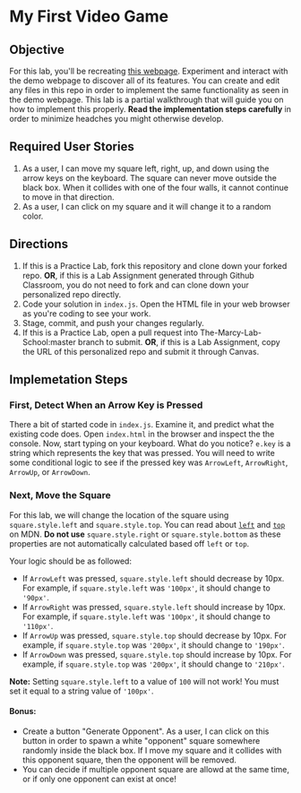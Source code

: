 # My First Video Game

## Objective

For this lab, you'll be recreating [this webpage](https://thuyanduong.github.io/js-moving-square/). Experiment and interact with the demo webpage to discover all of its features. You can create and edit any files in this repo in order to implement the same functionality as seen in the demo webpage. This lab is a partial walkthrough that will guide you on how to implement this properly. **Read the implementation steps carefully** in order to minimize headches you might otherwise develop. 

## Required User Stories
1. As a user, I can move my square left, right, up, and down using the arrow keys on the keyboard. The square can never move outside the black box. When it collides with one of the four walls, it cannot continue to move in that direction.
2. As a user, I can click on my square and it will change it to a random color. 

## Directions 

1. If this is a Practice Lab, fork this repository and clone down your forked repo. **OR**, if this is a Lab Assignment generated through Github Classroom, you do not need to fork and can clone down your personalized repo directly. 
2. Code your solution in `index.js`. Open the HTML file in your web browser as you're coding to see your work.
3. Stage, commit, and push your changes regularly.
4. If this is a Practice Lab, open a pull request into The-Marcy-Lab-School:master branch to submit. **OR**, if this is a Lab Assignment, copy the URL of this personalized repo and submit it through Canvas.

## Implemetation Steps

### First, Detect When an Arrow Key is Pressed

There a bit of started code in `index.js`. Examine it, and predict what the existing code does. Open `index.html` in the browser and inspect the the console. Now, start typing on your keyboard. What do you notice? `e.key` is a string which represents the key that was pressed. You will need to write some conditional logic to see if the pressed key was `ArrowLeft`, `ArrowRight`, `ArrowUp`, or `ArrowDown`. 

### Next, Move the Square

For this lab, we will change the location of the square using `square.style.left` and `square.style.top`. You can read about [`left`](https://developer.mozilla.org/en-US/docs/Web/CSS/left) and [`top`](https://developer.mozilla.org/en-US/docs/Web/CSS/top) on MDN. **Do not use** `square.style.right` or `square.style.bottom` as these properties are not automatically calculated based off `left` or `top`. 

Your logic should be as followed:
* If `ArrowLeft` was pressed, `square.style.left` should decrease by 10px. For example, if `square.style.left` was `'100px'`, it should change to `'90px'`.
* If `ArrowRight` was pressed, `square.style.left` should increase by 10px. For example, if `square.style.left` was `'100px'`, it should change to `'110px'`.
* If `ArrowUp` was pressed, `square.style.top` should decrease by 10px. For example, if `square.style.top` was `'200px'`, it should change to `'190px'`.
* If `ArrowDown` was pressed, `square.style.top` should increase by 10px. For example, if `square.style.top` was `'200px'`, it should change to `'210px'`.

**Note:** Setting `square.style.left` to a value of `100` will not work! You must set it equal to a string value of `'100px'`. 

#### Bonus:
* Create a button "Generate Opponent". As a user, I can click on this button in order to spawn a white "opponent" square somewhere randomly inside the black box. If I move my square and it collides with this opponent square, then the opponent will be removed. 
* You can decide if multiple opponent square are allowd at the same time, or if only one opponent can exist at once!
